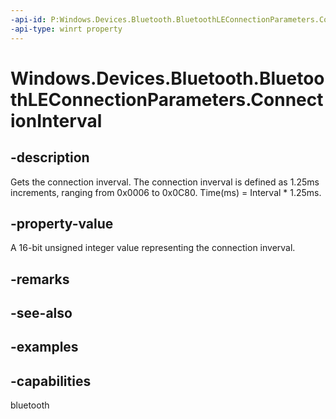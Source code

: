 ```yaml
---
-api-id: P:Windows.Devices.Bluetooth.BluetoothLEConnectionParameters.ConnectionInterval
-api-type: winrt property
---
```


# Windows.Devices.Bluetooth.BluetoothLEConnectionParameters.ConnectionInterval

<!--
public ushort ConnectionInterval { get; }
-->

## -description

Gets the connection inverval. The connection inverval is defined as 1.25ms increments, ranging from 0x0006 to 0x0C80. Time(ms) = Interval * 1.25ms.

## -property-value

A 16-bit unsigned integer value representing the connection inverval.

## -remarks

## -see-also

## -examples

## -capabilities
bluetooth
